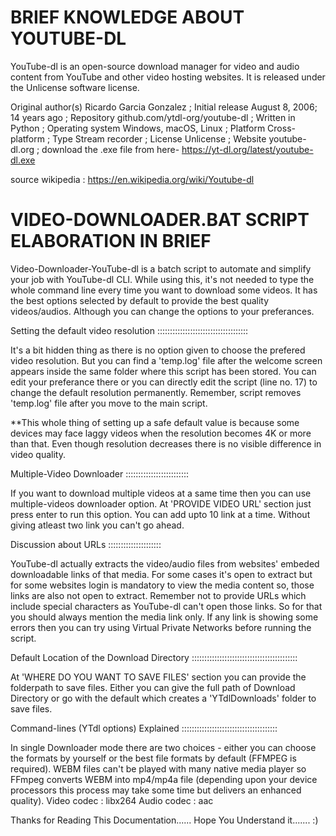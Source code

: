 BRIEF KNOWLEDGE ABOUT YOUTUBE-DL
==================================

YouTube-dl is an open-source download manager for video and audio content from YouTube and other video hosting websites. It is released under the Unlicense software license.

Original author(s)	Ricardo Garcia Gonzalez ;
Initial release	August 8, 2006; 14 years ago ;
Repository	github.com/ytdl-org/youtube-dl ;
Written in	Python ;
Operating system	Windows, macOS, Linux ;
Platform	Cross-platform ;
Type	Stream recorder ;
License	Unlicense ;
Website	youtube-dl.org ;
download the .exe file from here- https://yt-dl.org/latest/youtube-dl.exe

source wikipedia : https://en.wikipedia.org/wiki/Youtube-dl

VIDEO-DOWNLOADER.BAT SCRIPT ELABORATION IN BRIEF
=================================================

Video-Downloader-YouTube-dl is a batch script to automate and simplify your job with YouTube-dl CLI. While using this, it's not needed to type the whole command line every time you want to download some videos. It has the best options selected by default to provide the best quality videos/audios. Although you can change the options to your preferances.

Setting the default video resolution
::::::::::::::::::::::::::::::::::::

It's a bit hidden thing as there is no option given to choose the prefered video resolution. But you can find a 'temp.log' file after the welcome screen appears inside the same folder where this script has been stored. You can edit your preferance there or you can directly edit the script (line no. 17) to change the default resolution permanently.
Remember, script removes 'temp.log' file after you move to the main script.

**This whole thing of setting up a safe default value is because some devices may face laggy videos when the resolution becomes 4K or more than that. Even though resolution decreases there is no visible difference in video quality.

Multiple-Video Downloader 
:::::::::::::::::::::::::

If you want to download multiple videos at a same time then you can use multiple-videos downloader option.
At 'PROVIDE VIDEO URL' section just press enter to run this option. You can add upto 10 link at a time. Without giving atleast two link you can't go ahead.

Discussion about URLs
:::::::::::::::::::::

YouTube-dl actually extracts the video/audio files from websites' embeded downloadable links of that media. For some cases it's open to extract but for some websites login is mandatory to view the media content so, those links are also not open to extract. 
Remember not to provide URLs which include special characters as YouTube-dl can't open those links. So for that you should always mention the media link only.
If any link is showing some errors then you can try using Virtual Private Networks before running the script.

Default Location of the Download Directory
::::::::::::::::::::::::::::::::::::::::::

At 'WHERE DO YOU WANT TO SAVE FILES' section you can provide the folderpath to save files.
Either you can give the full path of Download Directory or go with the default which creates a 'YTdlDownloads' folder to save files.

Command-lines (YTdl options) Explained
::::::::::::::::::::::::::::::::::::::

In single Downloader mode there are two choices - either you can choose the formats by yourself or the best file formats by default (FFMPEG is required).
WEBM files can't be played with many native media player so FFmpeg converts WEBM into mp4/mp4a file (depending upon your device processors this process may take some time but delivers an enhanced quality).
Video codec : libx264
Audio codec : aac

Thanks for Reading This Documentation...... Hope You Understand it....... :)     
